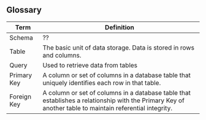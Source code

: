 ## Glossary

| Term         | Definition |
|--------------|------------|
| Schema        |  ??  |
| Table       |   The basic unit of data storage. Data is stored in rows and columns.  |
| Query       |   Used to retrieve data from tables  |
| Primary Key       |   A column or set of columns in a database table that uniquely identifies each row in that table.  |
| Foreign Key       |   A column or set of columns in a database table that establishes a relationship with the Primary Key of another table to maintain referential integrity.  |
